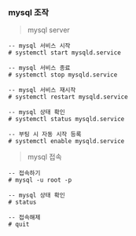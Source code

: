 
### mysql 조작


> mysql server

```
-- mysql 서비스 시작
# systemctl start mysqld.service

-- mysql 서비스 종료
# systemctl stop mysqld.service

-- mysql 서비스 재시작
# systemctl restart mysqld.service

-- mysql 상태 확인
# systemctl status mysqld.service

-- 부팅 시 자동 시작 등록
# systemctl enable mysqld.service
```

> mysql 접속

```
-- 접속하기
# mysql -u root -p

-- mysql 상태 확인
# status

-- 접속해제
# quit
```
